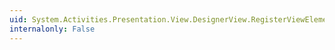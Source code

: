 ```yaml
---
uid: System.Activities.Presentation.View.DesignerView.RegisterViewElement(System.Activities.Presentation.WorkflowViewElement)
internalonly: False
---
```


